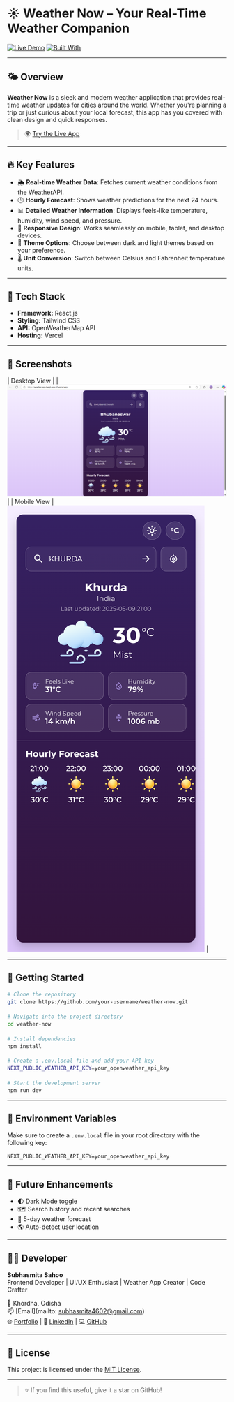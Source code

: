 
# ☀️ Weather Now – Your Real-Time Weather Companion

[![Live Demo](https://img.shields.io/badge/Live%20Demo-Click%20Here-green?style=for-the-badge)](https://weather-app-beryl-one-87.vercel.app)
[![Built With](https://img.shields.io/badge/Next.js%20%7C%20Tailwind%20CSS%20%7C%20OpenWeatherAPI-blueviolet?style=for-the-badge)]()

---

## 🌤️ Overview

**Weather Now** is a sleek and modern weather application that provides real-time weather updates for cities around the world. Whether you're planning a trip or just curious about your local forecast, this app has you covered with clean design and quick responses.

> 🌍 [Try the Live App](https://weather-app-beryl-one-87.vercel.app)

---


## 🔥 Key Features

- 🌦️ **Real-time Weather Data**: Fetches current weather conditions from the WeatherAPI.
- 🕒 **Hourly Forecast**: Shows weather predictions for the next 24 hours.
- 📊 **Detailed Weather Information**: Displays feels-like temperature, humidity, wind speed, and pressure.
- 📱 **Responsive Design**: Works seamlessly on mobile, tablet, and desktop devices.
- 🌙 **Theme Options**: Choose between dark and light themes based on your preference.
- 🌡️ **Unit Conversion**: Switch between Celsius and Fahrenheit temperature units.


---

## 🧰 Tech Stack

- **Framework:** React.js
- **Styling:** Tailwind CSS
- **API:** OpenWeatherMap API
- **Hosting:** Vercel

---

## 📸 Screenshots


| Desktop View |
| ![Desktop](src/assets/weather-desktop.png) | 
| Mobile View |
![Mobile](src/assets/weather-mobileapp-(iPhone%2014%20Pro%20Max).png) |

---

## 🚀 Getting Started

```bash
# Clone the repository
git clone https://github.com/your-username/weather-now.git

# Navigate into the project directory
cd weather-now

# Install dependencies
npm install

# Create a .env.local file and add your API key
NEXT_PUBLIC_WEATHER_API_KEY=your_openweather_api_key

# Start the development server
npm run dev
```

---

## 📌 Environment Variables

Make sure to create a `.env.local` file in your root directory with the following key:

```env
NEXT_PUBLIC_WEATHER_API_KEY=your_openweather_api_key
```

---

## 🚧 Future Enhancements

- 🌓 Dark Mode toggle
- 🗺️ Search history and recent searches
- 📅 5-day weather forecast
- 🌎 Auto-detect user location

---

## 👩‍💻 Developer

**Subhasmita Sahoo**  
Frontend Developer | UI/UX Enthusiast | Weather App Creator | Code Crafter

📍 Khordha, Odisha  
📫 [Email](mailto: subhasmita4602@gmail.com)  
🌐 [Portfolio](#) | 💼 [LinkedIn](https://www.linkedin.com/in/subhasmita-sahoo-puja/) | 💻 [GitHub](https://github.com/subhasmita-puja)


---

## 📄 License

This project is licensed under the [MIT License](LICENSE).

---

> ⭐ If you find this useful, give it a star on GitHub!
